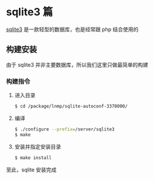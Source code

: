 # sqlite3 篇

[sqlite3](https://www.sqlite.org) 是一款轻型的数据库，也是经常跟 php 结合使用的

## 构建安装

由于 sqlite3 并非主要数据库，所以我们这里只做最简单的构建

### 构建指令

1. 进入目录

    ```bash
    $ cd /package/lnmp/sqlite-autoconf-3370000/
    ```

2. 编译

    ```bash
    $ ./configure --prefix=/server/sqlite3
    $ make
    ```

3. 安装并指定安装目录

    ```bash
    $ make install
    ```

至此，sqlite 安装完成
